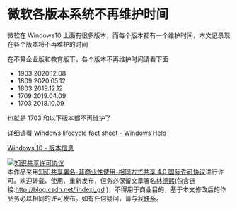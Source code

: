 
# 微软各版本系统不再维护时间

微软在 Windows10 上面有很多版本，而每个版本都有一个维护时间，本文记录现在各个版本将不再维护的时间

<!--more-->


<!-- csdn -->

在不算企业版和教育版下，各个版本不再维护时间请看下面

- 1903 2020.12.08
- 1809 2020.05.12
- 1803 2019.12.12
- 1709 2019.04.09
- 1703 2018.10.09

也就是 1703 和以下版本都不再维护了

详细请看 [Windows lifecycle fact sheet - Windows Help](https://support.microsoft.com/en-us/help/13853/windows-lifecycle-fact-sheet )

[Windows 10 - 版本信息](https://docs.microsoft.com/zh-cn/windows/release-information/ )





<a rel="license" href="http://creativecommons.org/licenses/by-nc-sa/4.0/"><img alt="知识共享许可协议" style="border-width:0" src="https://licensebuttons.net/l/by-nc-sa/4.0/88x31.png" /></a><br />本作品采用<a rel="license" href="http://creativecommons.org/licenses/by-nc-sa/4.0/">知识共享署名-非商业性使用-相同方式共享 4.0 国际许可协议</a>进行许可。欢迎转载、使用、重新发布，但务必保留文章署名[林德熙](http://blog.csdn.net/lindexi_gd)(包含链接:http://blog.csdn.net/lindexi_gd )，不得用于商业目的，基于本文修改后的作品务必以相同的许可发布。如有任何疑问，请与我[联系](mailto:lindexi_gd@163.com)。